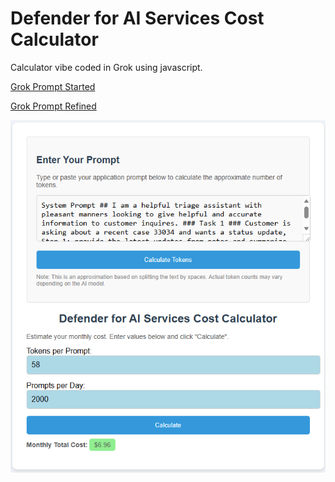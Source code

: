 # Defender for AI Services Cost Calculator

Calculator vibe coded in Grok using javascript. 

[Grok Prompt Started](https://grok.com/share/bGVnYWN5_1212a9ab-953b-4824-8049-29f6a398cea9)

[Grok Prompt Refined](https://grok.com/share/bGVnYWN5_1d8e62ec-6fb8-4704-a40c-44115d9ed942)

![enter image description here](https://github.com/swiftsolves-msft/VibeCodeProjects/raw/refs/heads/main/Defender%20for%20AI%20Services%20Cost%20Calculator/images/calculator.png)
